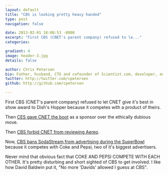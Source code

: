 ```yaml
---
layout: default
title: "CBS is looking pretty heavy handed"
type: post
navigation: false

date: 2013-02-01 18:08:53 -0800
excerpt: "First CBS (CNET's parent company) refused to le..."
categories:

gradient: 4
image: header-3.jpg
details: false

author: Chris Petersen
bio: Father, husband, CTO and cofounder of Scientist.com, developer, entrepreneur and technologist.
twitter: http://twitter.com/cpetersen
github: http://github.com/cpetersen

---
```



First CBS (CNET's parent company) refused to let CNET give it's best in show award to Dish's Hopper because it competes with a product of theirs. 

 Then  [CES gave CNET the boot](http://news.yahoo.com/ces-ditches-cnet-cbs-scandal-195056182.html)  as a sponsor over the ethically dubious move. 

 Then  [CBS forbid CNET from reviewing Aereo](http://www.theverge.com/2013/1/25/3915406/cnet-forbidden-reviewing-aereo-cbs-dish-controversy). 

 Now,  [CBS bans SodaStream from advertising during the SuperBowl](http://www.forbes.com/sites/willburns/2013/01/31/cbs-bans-sodastream-ad-wheres-the-outrage/)  because it competes with Coke and Pepsi, two of it's biggest advertisers. 

 Never mind that obvious fact that COKE AND PEPSI COMPETE WITH EACH OTHER. It's pretty disturbing and short sighted of CBS to get involved. I like how David Baldwin put it, "No more 'Davids' allowed I guess at CBS". 

 
